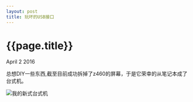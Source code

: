 ```yaml
---
layout: post
title: 玩坏的USB接口
---
```


{{page.title}}
=====================

<p class="meta">April 2 2016</p>

总想DIY一些东西,截至目前成功拆掉了z460的屏幕，于是它荣幸的从笔记本成了台式机。

![我的新式台式机]({{site.url}}/images/z460_laptop_camera.jpg)
 
